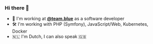 ### Hi there 👋

* 🏢 I'm working at [**@team.blue**](https://team.blue) as a software developer
* 🛠 I'm working with PHP (Symfony), JavaScript/Web, Kubernetes, Docker
* 🇳🇱 I'm Dutch, I can also speak 🇬🇧

